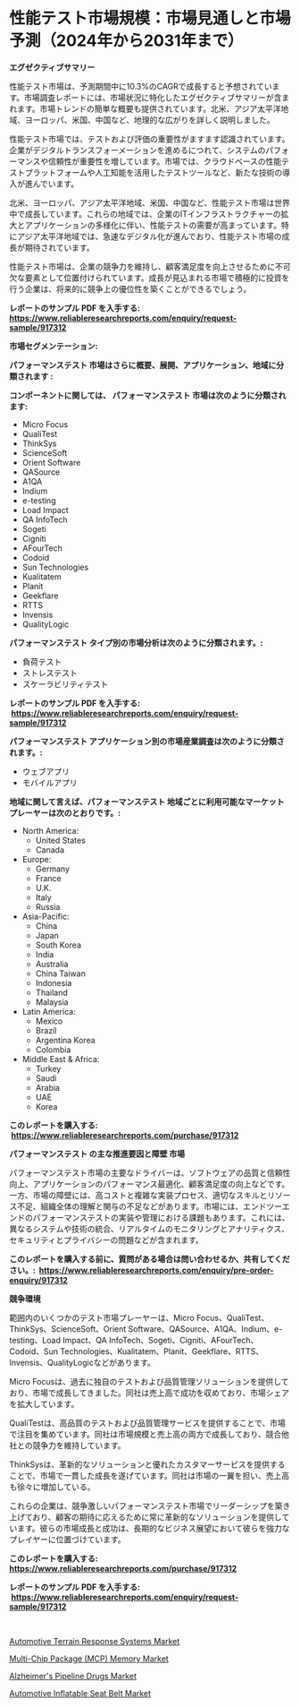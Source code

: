 <p><h1>性能テスト市場規模：市場見通しと市場予測（2024年から2031年まで）</h1></p><p><strong>エグゼクティブサマリー</strong></p>
<p><p>性能テスト市場は、予測期間中に10.3%のCAGRで成長すると予想されています。市場調査レポートには、市場状況に特化したエグゼクティブサマリーが含まれます。市場トレンドの簡単な概要も提供されています。北米、アジア太平洋地域、ヨーロッパ、米国、中国など、地理的な広がりを詳しく説明しました。</p><p>性能テスト市場では、テストおよび評価の重要性がますます認識されています。企業がデジタルトランスフォーメーションを進めるにつれて、システムのパフォーマンスや信頼性が重要性を増しています。市場では、クラウドベースの性能テストプラットフォームや人工知能を活用したテストツールなど、新たな技術の導入が進んでいます。</p><p>北米、ヨーロッパ、アジア太平洋地域、米国、中国など、性能テスト市場は世界中で成長しています。これらの地域では、企業のITインフラストラクチャーの拡大とアプリケーションの多様化に伴い、性能テストの需要が高まっています。特にアジア太平洋地域では、急速なデジタル化が進んでおり、性能テスト市場の成長が期待されています。</p><p>性能テスト市場は、企業の競争力を維持し、顧客満足度を向上させるために不可欠な要素として位置付けられています。成長が見込まれる市場で積極的に投資を行う企業は、将来的に競争上の優位性を築くことができるでしょう。</p></p>
<p><strong>レポートのサンプル PDF を入手する: <a href="https://www.reliableresearchreports.com/enquiry/request-sample/917312">https://www.reliableresearchreports.com/enquiry/request-sample/917312</a></strong></p>
<p><strong>市場セグメンテーション:</strong></p>
<p><strong> パフォーマンステスト 市場はさらに概要、展開、アプリケーション、地域に分類されます :</strong></p>
<p><strong>コンポーネントに関しては、 パフォーマンステスト 市場は次のように分類されます: &nbsp;</strong></p>
<p><ul><li>Micro Focus</li><li>QualiTest</li><li>ThinkSys</li><li>ScienceSoft</li><li>Orient Software</li><li>QASource</li><li>A1QA</li><li>Indium</li><li>e-testing</li><li>Load Impact</li><li>QA InfoTech</li><li>Sogeti</li><li>Cigniti</li><li>AFourTech</li><li>Codoid</li><li>Sun Technologies</li><li>Kualitatem</li><li>Planit</li><li>Geekflare</li><li>RTTS</li><li>Invensis</li><li>QualityLogic</li></ul></p>
<p><strong> パフォーマンステスト タイプ別の市場分析は次のように分類されます。:</strong></p>
<p><ul><li>負荷テスト</li><li>ストレステスト</li><li>スケーラビリティテスト</li></ul></p>
<p><strong>レポートのサンプル PDF を入手する: &nbsp;<a href="https://www.reliableresearchreports.com/enquiry/request-sample/917312">https://www.reliableresearchreports.com/enquiry/request-sample/917312</a></strong></p>
<p><strong> パフォーマンステスト アプリケーション別の市場産業調査は次のように分類されます。:</strong></p>
<p><ul><li>ウェブアプリ</li><li>モバイルアプリ</li></ul></p>
<p><strong>地域に関して言えば、パフォーマンステスト 地域ごとに利用可能なマーケットプレーヤーは次のとおりです。:</strong></p>
<p><ul>
    <li>
        North America:
        <ul>
            <li>United States</li>
            <li>Canada</li>
        </ul>
    </li>
    <li>
        Europe:
        <ul>
            <li>Germany</li>
            <li>France</li>
            <li>U.K.</li>
            <li>Italy</li>
            <li>Russia</li>
        </ul>
    </li>
    <li>
        Asia-Pacific:
        <ul>
            <li>China</li>
            <li>Japan</li>
            <li>South Korea</li>
            <li>India</li>
            <li>Australia</li>
            <li>China Taiwan</li>
            <li>Indonesia</li>
            <li>Thailand</li>
            <li>Malaysia</li>
        </ul>
    </li>
    <li>
        Latin America:
        <ul>
            <li>Mexico</li>
            <li>Brazil</li>
            <li>Argentina Korea</li>
            <li>Colombia</li>
        </ul>
    </li>
    <li>
        Middle East & Africa:
        <ul>
            <li>Turkey</li>
            <li>Saudi</li>
            <li>Arabia</li>
            <li>UAE</li>
            <li>Korea</li>
        </ul>
    </li>
    </ul></p>
<p><strong>このレポートを購入する: &nbsp;<a href="https://www.reliableresearchreports.com/purchase/917312">https://www.reliableresearchreports.com/purchase/917312</a></strong></p>
<p><strong>パフォーマンステスト の主な推進要因と障壁 市場</strong></p>
<p><p>パフォーマンステスト市場の主要なドライバーは、ソフトウェアの品質と信頼性向上、アプリケーションのパフォーマンス最適化、顧客満足度の向上などです。一方、市場の障壁には、高コストと複雑な実装プロセス、適切なスキルとリソース不足、組織全体の理解と関与の不足などがあります。市場には、エンドツーエンドのパフォーマンステストの実装や管理における課題もあります。これには、異なるシステムや技術の統合、リアルタイムのモニタリングとアナリティクス、セキュリティとプライバシーの問題などが含まれます。</p></p>
<p><strong>このレポートを購入する前に、質問がある場合は問い合わせるか、共有してください。:&nbsp; <a href="https://www.reliableresearchreports.com/enquiry/pre-order-enquiry/917312">https://www.reliableresearchreports.com/enquiry/pre-order-enquiry/917312</a></strong></p>
<p><strong>競争環境</strong></p>
<p><p>範囲内のいくつかのテスト市場プレーヤーは、Micro Focus、QualiTest、ThinkSys、ScienceSoft、Orient Software、QASource、A1QA、Indium、e-testing、Load Impact、QA InfoTech、Sogeti、Cigniti、AFourTech、Codoid、Sun Technologies、Kualitatem、Planit、Geekflare、RTTS、Invensis、QualityLogicなどがあります。</p><p>Micro Focusは、過去に独自のテストおよび品質管理ソリューションを提供しており、市場で成長してきました。同社は売上高で成功を収めており、市場シェアを拡大しています。</p><p>QualiTestは、高品質のテストおよび品質管理サービスを提供することで、市場で注目を集めています。同社は市場規模と売上高の両方で成長しており、競合他社との競争力を維持しています。</p><p>ThinkSysは、革新的なソリューションと優れたカスタマーサービスを提供することで、市場で一貫した成長を遂げています。同社は市場の一翼を担い、売上高も徐々に増加している。</p><p>これらの企業は、競争激しいパフォーマンステスト市場でリーダーシップを築き上げており、顧客の期待に応えるために常に革新的なソリューションを提供しています。彼らの市場成長と成功は、長期的なビジネス展望において彼らを強力なプレイヤーに位置づけています。</p></p>
<p><strong>このレポートを購入する: &nbsp; <a href="https://www.reliableresearchreports.com/purchase/917312">https://www.reliableresearchreports.com/purchase/917312</a></strong></p>
<p><strong>レポートのサンプル PDF を入手する: &nbsp;<a href="https://www.reliableresearchreports.com/enquiry/request-sample/917312">https://www.reliableresearchreports.com/enquiry/request-sample/917312</a></strong><strong></strong></p>
<p>&nbsp;</p>
<p><p><a href="https://github.com/bmorecock/Market-Research-Report-List-2/blob/main/automotive-terrain-response-systems-market.md">Automotive Terrain Response Systems Market</a></p><p><a href="https://github.com/jsmusil/Market-Research-Report-List-2/blob/main/multi-chip-package-mcp-memory-market.md">Multi-Chip Package (MCP) Memory Market</a></p><p><a href="https://github.com/yemakinde/Market-Research-Report-List-1/blob/main/alzheimers-pipeline-drugs-market.md">Alzheimer's Pipeline Drugs Market</a></p><p><a href="https://github.com/Krish2023na/Market-Research-Report-List-3/blob/main/automotive-inflatable-seat-belt-market.md">Automotive Inflatable Seat Belt Market</a></p></p>